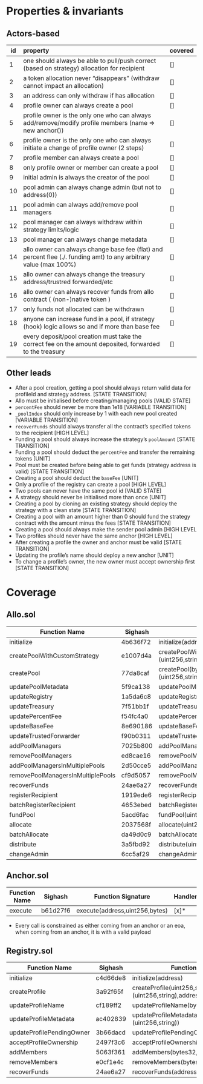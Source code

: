 # Properties & invariants

## Actors-based

| id  | property                                                                                                          | covered |
| --- | :---------------------------------------------------------------------------------------------------------------- | ------- |
| 1   | one should always be able to pull/push correct (based on strategy) allocation for recipient                       |   []    |
| 2   | a token allocation never “disappears” (withdraw cannot impact an allocation)                                      |   []    |
| 3   | an address can only withdraw if has allocation                                                                    |   []    |
| 4   | profile owner can always create a pool                                                                            |   []    |
| 5   | profile owner is the only one who can always add/remove/modify profile members (name ⇒ new anchor())              |   []    |
| 6   | profile owner is the only one who can always initiate a change of profile owner (2 steps)                         |   []    |
| 7   | profile member can always create a pool                                                                           |   []    |
| 8   | only profile owner or member can create a pool                                                                    |   []    |
| 9   | initial admin is always the creator of the pool                                                                   |   []    |
| 10  | pool admin can always change admin (but not to address(0))                                                        |   []    |
| 11  | pool admin can always add/remove pool managers                                                                    |   []    |
| 12  | pool manager can always withdraw within strategy limits/logic                                                     |   []    |
| 13  | pool manager can always change metadata                                                                           |   []    |
| 14  | allo owner can always change base fee (flat) and percent flee (./. funding amt) to any arbitrary value (max 100%) |   []    |
| 15  | allo owner can always change the treasury address/trustred forwarded/etc                                          |   []    |
| 16  | allo owner can always recover funds from allo contract ( (non-)native token )                                     |   []    |
| 17  | only funds not allocated can be withdrawn                                                                         |   []    |
| 18  | anyone can increase fund in a pool, if strategy (hook) logic allows so and if more than base fee                  |   []    |
| 19  | every deposit/pool creation must take the correct fee on the amount deposited, forwarded to the treasury          |   []    |


## Other leads

- After a pool creation, getting a pool should always return valid data for profileId and strategy address. [STATE TRANSITION]
- Allo must be initialised before creating/managing pools [VALID STATE]
- `percentFee` should never be more than 1e18 [VARIABLE TRANSITION]
- `_poolIndex` should only increase by 1 with each new pool created [VARIABLE TRANSITION]
- `recoverFunds` should always transfer all the contract’s specified tokens to the recipient [HIGH LEVEL]
- Funding a pool should always increase the strategy’s `poolAmount` [STATE TRANSITION]
- Funding a pool should deduct the `percentFee` and transfer the remaining tokens [UNIT]
- Pool must be created before being able to get funds (strategy address is valid) [STATE TRANSITION]
- Creating a pool should deduct the `baseFee` [UNIT]
- Only a profile of the registry can create a pool [HIGH LEVEL]
- Two pools can never have the same pool id [VALID STATE]
- A strategy should never be initialised more than once [UNIT]
- Creating a pool by cloning an existing strategy should deploy the strategy with a clean state [STATE TRANSITION]
- Creating a pool with an amount higher than 0 should fund the strategy contract with the amount minus the fees [STATE TRANSITION]
- Creating a pool should always make the sender pool admin [HIGH LEVEL
- Two profiles should never have the same anchor [HIGH LEVEL]
- After creating a profile the owner and anchor must be valid [STATE TRANSITION]
- Updating the profile’s name should deploy a new anchor [UNIT]
- To change a profile’s owner, the new owner must accept ownership first [STATE TRANSITION]

# Coverage

## Allo.sol
| Function Name                     | Sighash  | Function Signature                                                                             | Handler |
| --------------------------------- | -------- | ---------------------------------------------------------------------------------------------- | ------- |
| initialize                        | 4b636f72 | initialize(address,address,address,uint256,uint256,address)                                    | NA      |
| createPoolWithCustomStrategy      | e1007d4a | createPoolWithCustomStrategy(bytes32,address,bytes,address,uint256,(uint256,string),address[]) | []      |
| createPool                        | 77da8caf | createPool(bytes32,address,bytes,address,uint256,(uint256,string),address[])                   | [x]      |
| updatePoolMetadata                | 5f9ca138 | updatePoolMetadata(uint256,(uint256,string))                                                   | [x]      |
| updateRegistry                    | 1a5da6c8 | updateRegistry(address)                                                                        | []      |
| updateTreasury                    | 7f51bb1f | updateTreasury(address)                                                                        | []      |
| updatePercentFee                  | f54fc4a0 | updatePercentFee(uint256)                                                                      | [x]      |
| updateBaseFee                     | 8e690186 | updateBaseFee(uint256)                                                                         | [x]      |
| updateTrustedForwarder            | f90b0311 | updateTrustedForwarder(address)                                                                | []      |
| addPoolManagers                   | 7025b800 | addPoolManagers(uint256,address[])                                                             | []      |
| removePoolManagers                | ed8cae16 | removePoolManagers(uint256,address[])                                                          | []      |
| addPoolManagersInMultiplePools    | 2d50cce5 | addPoolManagersInMultiplePools(uint256[],address[])                                            | []      |
| removePoolManagersInMultiplePools | cf9d5057 | removePoolManagersInMultiplePools(uint256[],address[])                                         | []      |
| recoverFunds                      | 24ae6a27 | recoverFunds(address,address)                                                                  | []      |
| registerRecipient                 | 1919ede6 | registerRecipient(uint256,address[],bytes)                                                     | []      |
| batchRegisterRecipient            | 4653ebed | batchRegisterRecipient(uint256[],address[][],bytes[])                                          | []      |
| fundPool                          | 5acd6fac | fundPool(uint256,uint256)                                                                      | []      |
| allocate                          | 2037568f | allocate(uint256,address[],uint256[],bytes)                                                    | []      |
| batchAllocate                     | da49d0c9 | batchAllocate(uint256[],address[][],uint256[][],uint256[],bytes[])                             | []      |
| distribute                        | 3a5fbd92 | distribute(uint256,address[],bytes)                                                            | []      |
| changeAdmin                       | 6cc5af29 | changeAdmin(uint256,address)                                                                   | []      |

## Anchor.sol
| Function Name | Sighash  | Function Signature             | Handler |
| ------------- | -------- | ------------------------------ | ------- |
| execute       | b61d27f6 | execute(address,uint256,bytes) | [x]*     |
* Every call is constrained as either coming from an anchor or an eoa, when coming from an anchor, it is with a valid payload

## Registry.sol
| Function Name             | Sighash  | Function Signature                                               | Handler |
| ------------------------- | -------- | ---------------------------------------------------------------- | ------- |
| initialize                | c4d66de8 | initialize(address)                                              | NA      |
| createProfile             | 3a92f65f | createProfile(uint256,string,(uint256,string),address,address[]) | []      |
| updateProfileName         | cf189ff2 | updateProfileName(bytes32,string)                                | []      |
| updateProfileMetadata     | ac402839 | updateProfileMetadata(bytes32,(uint256,string))                  | []      |
| updateProfilePendingOwner | 3b66dacd | updateProfilePendingOwner(bytes32,address)                       | []      |
| acceptProfileOwnership    | 2497f3c6 | acceptProfileOwnership(bytes32)                                  | []      |
| addMembers                | 5063f361 | addMembers(bytes32,address[])                                    | []      |
| removeMembers             | e0cf1e4c | removeMembers(bytes32,address[])                                 | []      |
| recoverFunds              | 24ae6a27 | recoverFunds(address,address)                                    | []      |
